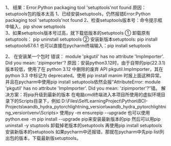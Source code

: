 1、
结果：Error:Python packaging tool 'setuptools'not found
原因：setuptools包的版本太高
1、已经安装setuptools，仍然报错Error:Python packaging tool 'setuptools'not found 
2、检查setuptools版本号：命令提示框中输入，pip show setuptools  
3、如果setuptools版本号过高，就下载低版本的setuptools
     ①  卸载原有setuptools：  pip uninstall  setuptools
     ②  安装新版本setuptools:   pip install  setuptools67.6.1
也可以直接在pycharm终端输入：pip install setuptools

2、
在安装某一个包时
错误： module 'pkgutil' has no attribute 'ImpImporter'. Did you mean: 'zipimporter'?
原因：安装python3.12时，由于自带的pip(22.3.1)版本较低，使用了在 python 3.12 中删除的废弃 API pkgutil.ImpImporter，其在 python 3.3 中标记为 deprecated。使用 pip install manim 时报上面这种异常。
并且在pycharm中使用pip install setuptools依然会报“AttributeError: module 'pkgutil' has no attribute 'ImpImporter'. Did you mean: 'zipimporter'?”错。
解决方案：将pip升级到最新的版本
在电脑cmd终端进入本项目所使用的虚拟环境目录下的Scripts目录下，例如 D:\Files\SelfLearningProject\Python\BCI-Projects\wandb_hydra_pytorchlightning_version\wandb_hydra_pytorchlightning_version\venv\Scripts>
使用py -m ensurepip --upgrade
也可以使用python.exe -m pip install --upgrade pip来安装最新版本的pip
然后可以用pip uninstall -y stuptools 卸载掉老版本的setuptools
再使用pip install setuptools安装新版本的setuptools
如果pycharm中还报错，那就在pycharm中先pip list列出包的版本，下载最新版setuptools。


